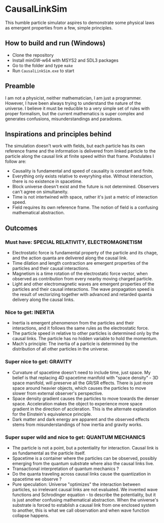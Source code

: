 # CausalLinkSim

This humble particle simulator aspires to demonstrate some physical laws as emergent properties from a few, simple principles.

## How to build and run (Windows)

- Clone the repository
- Install minGW-w64 with MSYS2 and SDL3 packages
- Go to the folder and type `make`
- Run `CausalLinkSim.exe` to start

## Preamble

I am not a physicist, neither mathematician, I am just a programmer. However, I have been always trying to understand the nature of the universe. I believe it must be reducible to a very simple set of rules with proper formalism, but the current mathematics is super complex and generates confusions, misunderstandings and paradoxes.

## Inspirations and principles behind

The simulation doesn't work with fields, but each particle has its own reference frame and the information is delivered from linked particle to the particle along the causal link at finite speed within that frame. Postulates I follow are:

- Causality is fundamental and speed of causality is constant and finite.
- Everything only exists relative to eveyryhing else. Without interaction, there is no existence in spacetime.
- Block universe doesn't exist and the future is not determined. Observers can't agree on simultaneity.
- Time is not intertwined with space, rather it's just a metric of interaction speed.
- Field requires its own reference frame. The notion of field is a confusing mathematical abstraction.

## Outcomes

### Must have: SPECIAL RELATIVITY, ELECTROMAGNETISM

- Electrostatic force is fundamental property of the particle and its chage, and the action quanta are delivered along the causal link.
- Time dilation and length contraction are emergent properties of the particles and their causal interactions.
- Magnetism is a time rotation of the electrostatic force vector, when observed as contribution from every nearby moving charged particle.
- Light and other electromagnetic waves are emergent properties of the particles and their causal interactions. The wave propagation speed is the result of vectorizing together with advanced and retarded quanta delivery along the causal links.

### Nice to get: INERTIA

- Inertia is emergent phenomenon from the particles and their interactions, and it follows the same rules as the electrostatic force.
- The particle speed in relative to other particles is determined only by the causal links. The particle has no hidden variable to hold the momentum.
- Mach's principle: The inertia of a particle is determined by the distribution of all other particles in the universe.

### Super nice to get: GRAVITY

- Curvature of spacetime doesn't need to include time, just space. My belief is that replacing 4D spacetime manifold with "space density" - 3D space manifold, will preserve all the GR/SR effects. There is just more space around heavier objects, which causes the particles to move slower from external observer's perspective.
- Space density gradient causes the particles to move towards the denser space. Acceleration makes the object to experience more space gradient in the direction of accleration. This is the alternate explanation for the Einstein's equivalence principle.
- Dark matter and dark energy are apparent and the observed effects stems from misunderstandings of how inertia and gravity works.

### Super super wild and nice to get: QUANTUM MECHANICS

- The particle is not a point, but a potentiality for interaction. Causal link is as fundamental as the particle itself.
- Spacetime is a container where the particles can be observed, possibly emerging from the quantum substrate where also the causal links live.
- Transactional interpretation of quantum mechanics ?
- Do the quanta traveling across causal links cause the quantization in spacetime we observe ?
- Pure speculation: Universe "optimizes" the interaction between particles, so irrelevant causal links are not evaluated. We invented wave functions and Schrodinger equation - to describe the potentiality, but it is just another confusing mathematical abstraction. When the universe's substrate is forced to establish a causal link from one enclosed system to another, this is what we call observation and when wave function collapse happens.

